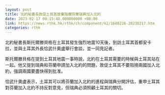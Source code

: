 ```yaml
---
layout: post
title: 北約秘書長敦促土耳其放棄阻攔芬蘭瑞典加入北約
date: 2023-02-17 00:15:48.000000000 +08:00
link: https://news.rthk.hk/rthk/ch/component/k2/1688226-20230217.htm
categories: rthk
---
```


北約秘書長斯托爾滕貝格在土耳其發生強烈地震10天後，到訪土耳其首都安卡拉，並與土耳其外長恰武什奧盧舉行會談，並一同見記者。

斯托爾滕貝格在提到土耳其地震一事時說，北約在土耳其需要的時候與土耳其站在一起。他又提到瑞典和芬蘭申請加入北約的問題，敦促土耳其不要阻撓兩國加入北約，強調兩國要盡快得到批准。

恰武什奧盧表示，土耳其可以將芬蘭加入北約的進程與瑞典分開評估，重申土耳其對芬蘭加入北約不持反對意見，但瑞典必須照顧土耳其的關切。

